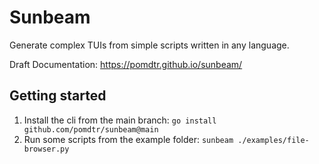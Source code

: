 # Sunbeam

Generate complex TUIs from simple scripts written in any language.

Draft Documentation: <https://pomdtr.github.io/sunbeam/>

## Getting started

1. Install the cli from the main branch: `go install github.com/pomdtr/sunbeam@main`
2. Run some scripts from the example folder: `sunbeam ./examples/file-browser.py`
